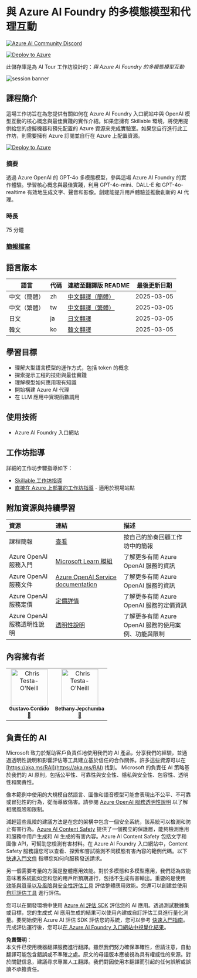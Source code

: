 # 與 Azure AI Foundry 的多模態模型和代理互動

[![Azure AI Community Discord](https://dcbadge.vercel.app/api/server/ByRwuEEgH4)](https://discord.com/invite/ByRwuEEgH4?WT.mc_id=aiml-137032-bethanycheum)

[![Deploy to Azure](https://aka.ms/deploytoazurebutton)](https://portal.azure.com/#create/Microsoft.Template/uri/https%3A%2F%2Fraw.githubusercontent.com%2Fmicrosoft%2Faitour-interact-with-llms%2Fmain%2Flab%2FWorkshop%20Instructions%2Fassets%2FAITour24_WKR540_Template.json)

此儲存庫是為 AI Tour 工作坊設計的：*與 Azure AI Foundry 的多模態模型互動*

![session banner](../../Images/banner.jpg)

## 課程簡介

這場工作坊旨在為您提供有關如何在 Azure AI Foundry 入口網站中與 OpenAI 模型互動的核心概念與最佳實踐的實作介紹。如果您擁有 Skillable 環境，將使用提供給您的虛擬機器和預先配置的 Azure 資源來完成實驗室。如果您自行進行此工作坊，則需要擁有 Azure 訂閱並自行在 Azure 上配置資源。

[![Deploy to Azure](https://aka.ms/deploytoazurebutton)](https://portal.azure.com/#create/Microsoft.Template/uri/https%3A%2F%2Fraw.githubusercontent.com%2Fmicrosoft%2Faitour-interact-with-llms%2Fmain%2Flab%2FWorkshop%20Instructions%2Fassets%2FAITour24_WKR540_Template.json)

### 摘要

透過 Azure OpenAI 的 GPT-4o 多模態模型，參與這場 Azure AI Foundry 的實作體驗。學習核心概念與最佳實踐，利用 GPT-4o-mini、DALL-E 和 GPT-4o-realtime 有效地生成文字、聲音和影像。創建能提升用戶體驗並推動創新的 AI 代理。

### 時長
75 分鐘

### [簡報檔案](https://aka.ms/AAryqzi)

## 語言版本

| 語言                 | 代碼 | 連結至翻譯版 README                                         | 最後更新日期 |
|----------------------|------|------------------------------------------------------------|--------------|
| 中文（簡體）         | zh   | [中文翻譯（簡體）](../zh/README.md)             | 2025-03-05   |
| 中文（繁體）         | tw   | [中文翻譯（繁體）](./README.md)             | 2025-03-05   |
| 日文                 | ja   | [日文翻譯](../ja/README.md)                     | 2025-03-05   |
| 韓文                 | ko   | [韓文翻譯](../ko/README.md)                     | 2025-03-05   |

## 學習目標
* 理解大型語言模型的運作方式，包括 token 的概念​
* 探索提示工程的技術與最佳實踐​
* 理解模型如何應用現有知識​
* 開始構建 Azure AI 代理​
* 在 LLM 應用中實現函數調用​

## 使用技術
* Azure AI Foundry 入口網站

## 工作坊指導

詳細的工作坊步驟指導如下：

- [Skillable 工作坊指導](https://github.com/microsoft/aitour-interact-with-llms/blob/main/lab/Skillable%20Workshop%20Instructions/00_Introduction.md)
- [直接在 Azure 上部署的工作坊指導](https://github.com/microsoft/aitour-interact-with-llms/blob/main/lab/Workshop%20Instructions/00_Introduction.md) - 適用於現場站點

## 附加資源與持續學習

| 資源              | 連結                             | 描述                 |
|:------------------|:---------------------------------|:---------------------|
| 課程簡報          | [查看](https://aka.ms/AAryqzi)  | 按自己的節奏回顧工作坊中的簡報 |
| Azure OpenAI 服務入門 | [Microsoft Learn 模組](https://learn.microsoft.com/en-us/training/modules/explore-azure-openai/?WT.mc_id=aiml-132569-bethanycheum) | 了解更多有關 Azure OpenAI 服務的資訊 |
| Azure OpenAI 服務文件 | [Azure OpenAI Service documentation](https://learn.microsoft.com/en-us/azure/cognitive-services/openai/?WT.mc_id=aiml-132569-cacaste) | 了解更多有關 Azure OpenAI 服務的資訊 |
| Azure OpenAI 服務定價 | [定價詳情](https://learn.microsoft.com/en-us/training/modules/explore-azure-openai/?WT.mc_id=aiml-132569-bethanycheum) | 了解更多有關 Azure OpenAI 服務的定價資訊 |
| Azure OpenAI 服務透明性說明 | [透明性說明](https://learn.microsoft.com/en-us/legal/cognitive-services/openai/transparency-note/?WT.mc_id=aiml-132569-bethanycheum) | 了解更多有關 Azure OpenAI 服務的使用案例、功能與限制 |

## 內容擁有者

<table>
<tr>
    <td align="center"><a href="http://learnanalytics.microsoft.com">
        <img src="https://github.com/gcordido.png" width="100px;" alt="Chris Testa-O'Neill
"/><br />
        <sub><b> Gustavo Cordido
</b></sub></a><br />
            <a href="https://github.com/gcordido" title="talk">📢</a> 
    </td>
    <td align="center"><a href="http://learnanalytics.microsoft.com">
        <img src="https://github.com/bethanyjep.png" width="100px;" alt="Chris Testa-O'Neill
"/><br />
        <sub><b>Bethany Jepchumba
</b></sub></a><br />
            <a href="https://github.com/bethanyjep" title="talk">📢</a> 
    </td>
</tr></table>

## 負責任的 AI 

Microsoft 致力於幫助客戶負責任地使用我們的 AI 產品，分享我們的經驗，並通過透明性說明和影響評估等工具建立基於信任的合作關係。許多這些資源可以在 [https://aka.ms/RAI](https://aka.ms/RAI) 找到。
Microsoft 的負責任 AI 策略基於我們的 AI 原則，包括公平性、可靠性與安全性、隱私與安全性、包容性、透明性和問責性。

像本範例中使用的大規模自然語言、圖像和語音模型可能會表現出不公平、不可靠或冒犯性的行為，從而導致傷害。請參閱 [Azure OpenAI 服務透明性說明](https://learn.microsoft.com/legal/cognitive-services/openai/transparency-note?tabs=text) 以了解相關風險和限制。

減輕這些風險的建議方法是在您的架構中包含一個安全系統，該系統可以檢測和防止有害行為。[Azure AI Content Safety](https://learn.microsoft.com/azure/ai-services/content-safety/overview) 提供了一個獨立的保護層，能夠檢測應用和服務中用戶生成和 AI 生成的有害內容。Azure AI Content Safety 包括文字和圖像 API，可幫助您檢測有害材料。在 Azure AI Foundry 入口網站中，Content Safety 服務讓您可以查看、探索和嘗試檢測不同模態有害內容的範例代碼。以下 [快速入門文件](https://learn.microsoft.com/azure/ai-services/content-safety/quickstart-text?tabs=visual-studio%2Clinux&pivots=programming-language-rest) 指導您如何向服務發送請求。

另一個需要考量的方面是整體應用效能。對於多模態和多模型應用，我們認為效能意味著系統能如您和您的用戶所預期運行，包括不生成有害輸出。重要的是使用 [效能與質量以及風險與安全性評估工具](https://learn.microsoft.com/azure/ai-studio/concepts/evaluation-metrics-built-in) 評估整體應用效能。您還可以創建並使用[自訂評估工具](https://learn.microsoft.com/azure/ai-studio/how-to/develop/evaluate-sdk#custom-evaluators) 進行評估。

您可以在開發環境中使用 [Azure AI 評估 SDK](https://microsoft.github.io/promptflow/index.html) 評估您的 AI 應用。透過測試數據集或目標，您的生成式 AI 應用生成的結果可以使用內建或自訂評估工具進行量化測量。要開始使用 Azure AI 評估 SDK 評估您的系統，您可以參考 [快速入門指南](https://learn.microsoft.com/azure/ai-studio/how-to/develop/flow-evaluate-sdk)。完成評估運行後，您可以[在 Azure AI Foundry 入口網站中視覺化結果](https://learn.microsoft.com/azure/ai-studio/how-to/evaluate-flow-results)。

**免責聲明**：  
本文件已使用機器翻譯服務進行翻譯。雖然我們努力確保準確性，但請注意，自動翻譯可能包含錯誤或不準確之處。原文的母語版本應被視為具有權威性的來源。對於關鍵信息，建議尋求專業人工翻譯。我們對因使用本翻譯而引起的任何誤解或誤讀不承擔責任。